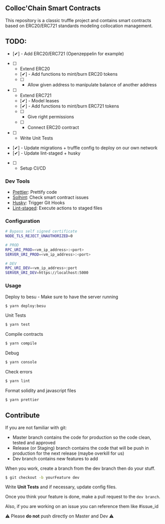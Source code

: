 ## Colloc'Chain Smart Contracts

This repository is a classic truffle project and contains smart contracts based on ERC20/ERC721 standards modeling collocation management.

## TODO:

- [✔] - Add ERC20/ERC721 (Openzeppelin for example)
- [ ] - Extend ERC20
  - [✔] - Add functions to mint/burn ERC20 tokens
  - [ ] - Allow given address to manipulate balance of another address
- [ ] - Extend ERC721
  - [✔] - Model leases
  - [✔] - Add functions to mint/burn ERC721 tokens
  - [ ] - Give right permissions
  - [ ] - Connect ERC20 contract
- [ ] - Write Unit Tests
- [✔] - Update migrations + truffle config to deploy on our own network
- [✔] - Update lint-staged + husky
- [ ] - Setup CI/CD

### Dev Tools

- [Prettier](https://prettier.io/): Prettify code
- [Solhint](https://protofire.github.io/solhint/): Check smart contract issues
- [Husky](https://github.com/typicode/husky): Trigger Git Hooks
- [Lint-staged](https://github.com/okonet/lint-staged): Execute actions to staged files

### Configuration

```bash
# Bypass self signed certificate
NODE_TLS_REJECT_UNAUTHORIZED=0

# PROD
RPC_URI_PROD=<vm_ip_address>:<port>
SERVER_URI_PROD=<vm_ip_address>:<port>

# DEV
RPC_URI_DEV=<vm_ip_address>:port
SERVER_URI_DEV=https://localhost:5000
```

### Usage

Deploy to besu - Make sure to have the server running

```bash
$ yarn deploy:besu
```

Unit Tests

```bash
$ yarn test
```

Compile contracts

```bash
$ yarn compile
```

Debug

```bash
$ yarn console
```

Check errors

```bash
$ yarn lint
```

Format solidity and javascript files

```bash
$ yarn prettier
```

## Contribute

If you are not familiar with git:

- Master branch contains the code for production so the code clean, tested and approved
- Release (or Staging) branch contains the code that will be push in production for the next release (maybe overkill for us)
- Dev branch contains new features to add

When you work, create a branch from the dev branch then do your stuff.

```bash
$ git checkout -b yourFeature dev
```

Write **Unit Tests** and if necessary, update config files.

Once you think your feature is done, make a pull request to the `dev branch`.

Also, if you are working on an issue you can reference them like #issue_id

⚠ Please **do not** push directly on Master and Dev ⚠
